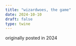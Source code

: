 ```yaml
---
title: "wizardwoes, the game"
date: 2024-10-10
draft: false
type: twine
---
```


originally posted in 2024
